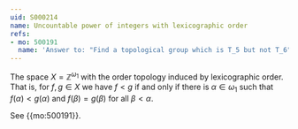 ```yaml
---
uid: S000214
name: Uncountable power of integers with lexicographic order
refs:
- mo: 500191
  name: 'Answer to: "Find a topological group which is T_5 but not T_6"'
---
```


The space $X = \mathbb Z ^ {\omega_1}$ with the order topology induced by lexicographic order. 
That is, for $f,g \in X$ we have $f < g$ if and only if there is $\alpha \in \omega_1$ such that $f(\alpha) < g(\alpha)$ and $f(\beta) = g(\beta)$ for all $\beta < \alpha$.

See {{mo:500191}}.
